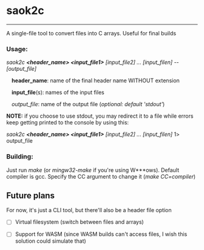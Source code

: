 # saok2c
---
A single-file tool to convert files into C arrays. Useful for final builds

### Usage:
*saok2c **\<header\_name\> \<input\_file1\>** [input\_file2] ... [input\_filen] -- [output\_file]*

&emsp;**header\_name**: name of the final header name WITHOUT extension

&emsp;**input\_file**(s): names of the input files

&emsp;*output\_file*: name of the output file (*optional: default 'stdout'*)

**NOTE:** if you choose to use stdout, you may redirect it to a file while errors keep getting printed to the console by using this:

*saok2c **\<header\_name\> \<input\_file1\>** [input\_file2] ... [input\_filen]* 1\> output\_file

### Building:
Just run *make* (or *mingw32-make* if you're using W\*\*\*ows). Default compiler is gcc. Specify the CC argument to change it (*make CC=compiler*)

## Future plans
For now, it's just a CLI tool, but there'll also be a header file option

- [ ] Virtual filesystem (switch between files and arrays)
- [ ] Support for WASM (since WASM builds can't access files, I wish this solution could simulate that)

